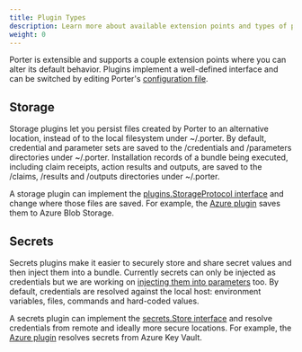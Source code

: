 ```yaml
---
title: Plugin Types
description: Learn more about available extension points and types of plugins in Porter
weight: 0
---
```


Porter is extensible and supports a couple extension points where you can alter
its default behavior. Plugins implement a well-defined interface and can be
switched by editing Porter's [configuration file](/configuration/).

## Storage

Storage plugins let you persist files created by Porter to an alternative
location, instead of to the local filesystem under ~/.porter. By default,
credential and parameter sets are saved to the /credentials and /parameters
directories under ~/.porter. Installation records of a bundle being
executed, including claim receipts, action results and outputs, are saved to
the /claims, /results and /outputs directories under ~/.porter.

A storage plugin can implement the [plugins.StorageProtocol interface][storage] and change
where those files are saved. For example, the [Azure plugin](/plugins/azure/)
saves them to Azure Blob Storage.

[storage]: https://github.com/getporter/porter/blob/release/v1/pkg/storage/plugins/storage_protocol.go

## Secrets

Secrets plugins make it easier to securely store and share secret values and
then inject them into a bundle. Currently secrets can only be injected as
credentials but we are working on [injecting them into
parameters](https://github.com/getporter/porter/issues/878) too. By default,
credentials are resolved against the local host: environment variables, files,
commands and hard-coded values.

A secrets plugin can implement the [secrets.Store interface][secretstore] and
resolve credentials from remote and ideally more secure locations. For example,
the [Azure plugin](/plugins/azure/) resolves secrets from Azure Key Vault.

[secretstore]: https://github.com/cnabio/cnab-go/blob/8ae1722acdeaddc1e720803ca496920c5a4698a2/secrets/store.go#L4-L13
